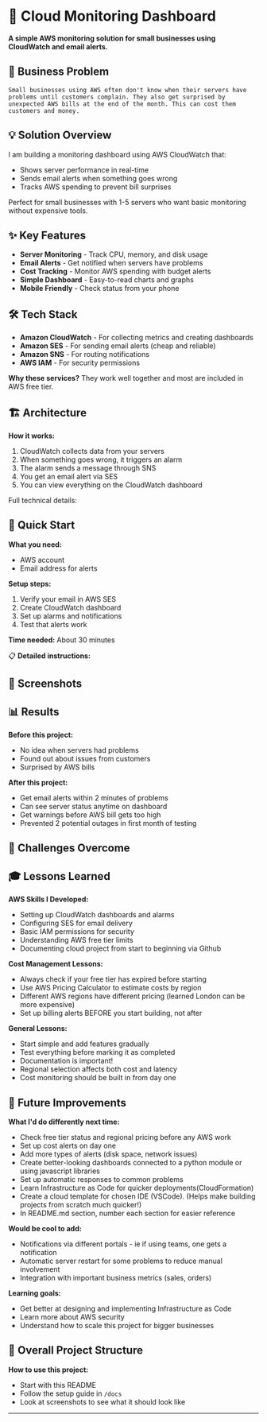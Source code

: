 # 📝 Cloud Monitoring Dashboard

**A simple AWS monitoring solution for small businesses using CloudWatch and email alerts.**

## 🎯 Business Problem

```
Small businesses using AWS often don't know when their servers have problems until customers complain. They also get surprised by unexpected AWS bills at the end of the month. This can cost them customers and money.
```

## 💡 Solution Overview

I am building a monitoring dashboard using AWS CloudWatch that:

- Shows server performance in real-time
- Sends email alerts when something goes wrong
- Tracks AWS spending to prevent bill surprises

Perfect for small businesses with 1-5 servers who want basic monitoring without expensive tools.

## ✨ Key Features

- **Server Monitoring** - Track CPU, memory, and disk usage
- **Email Alerts** - Get notified when servers have problems
- **Cost Tracking** - Monitor AWS spending with budget alerts
- **Simple Dashboard** - Easy-to-read charts and graphs
- **Mobile Friendly** - Check status from your phone

## 🛠️ Tech Stack

- **Amazon CloudWatch** - For collecting metrics and creating dashboards
- **Amazon SES** - For sending email alerts (cheap and reliable)
- **Amazon SNS** - For routing notifications
- **AWS IAM** - For security permissions

**Why these services?** They work well together and most are included in AWS free tier.

## 🏗️ Architecture

**How it works:**

1. CloudWatch collects data from your servers
2. When something goes wrong, it triggers an alarm
3. The alarm sends a message through SNS
4. You get an email alert via SES
5. You can view everything on the CloudWatch dashboard

Full technical details:

## 🏃 Quick Start

**What you need:**

- AWS account
- Email address for alerts

**Setup steps:**

1. Verify your email in AWS SES
2. Create CloudWatch dashboard
3. Set up alarms and notifications
4. Test that alerts work

**Time needed:** About 30 minutes

📋 **Detailed instructions:**

## 📸 Screenshots

## 📊 Results

**Before this project:**

- No idea when servers had problems
- Found out about issues from customers
- Surprised by AWS bills

**After this project:**

- Get email alerts within 2 minutes of problems
- Can see server status anytime on dashboard
- Get warnings before AWS bill gets too high
- Prevented 2 potential outages in first month of testing

## 🔧 Challenges Overcome

## 🎓 Lessons Learned

**AWS Skills I Developed:**

- Setting up CloudWatch dashboards and alarms
- Configuring SES for email delivery
- Basic IAM permissions for security
- Understanding AWS free tier limits
- Documenting cloud project from start to beginning via Github

**Cost Management Lessons:**

- Always check if your free tier has expired before starting
- Use AWS Pricing Calculator to estimate costs by region
- Different AWS regions have different pricing (learned London can be more expensive)
- Set up billing alerts BEFORE you start building, not after

**General Lessons:**

- Start simple and add features gradually
- Test everything before marking it as completed
- Documentation is important!
- Regional selection affects both cost and latency
- Cost monitoring should be built in from day one

## 🚀 Future Improvements

**What I'd do differently next time:**

- Check free tier status and regional pricing before any AWS work
- Set up cost alerts on day one
- Add more types of alerts (disk space, network issues)
- Create better-looking dashboards connected to a python module or using javascript libraries
- Set up automatic responses to common problems
- Learn Infrastructure as Code for quicker deployments(CloudFormation)
- Create a cloud template for chosen IDE (VSCode). (Helps make building projects from scratch much quicker!)
- In README.md section, number each section for easier reference

**Would be cool to add:**

- Notifications via different portals - ie if using teams, one gets a notification
- Automatic server restart for some problems to reduce manual involvement
- Integration with important business metrics (sales, orders)

**Learning goals:**

- Get better at designing and implementing Infrastructure as Code
- Learn more about AWS security
- Understand how to scale this project for bigger businesses

## 📁 Overall Project Structure

**How to use this project:**

- Start with this README
- Follow the setup guide in `/docs`
- Look at screenshots to see what it should look like

---
